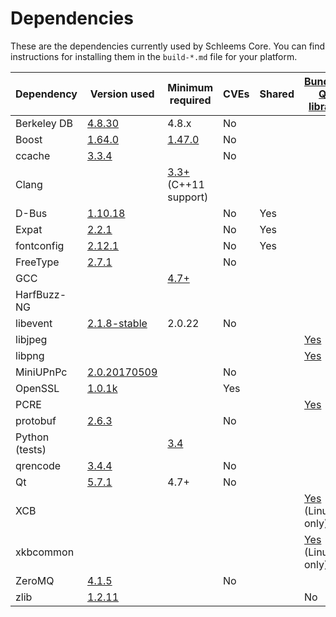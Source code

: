 Dependencies
============

These are the dependencies currently used by Schleems Core. You can find instructions for installing them in the `build-*.md` file for your platform.

| Dependency | Version used | Minimum required | CVEs | Shared | [Bundled Qt library](https://doc.qt.io/qt-5/configure-options.html) |
| --- | --- | --- | --- | --- | --- |
| Berkeley DB | [4.8.30](http://www.oracle.com/technetwork/database/database-technologies/berkeleydb/downloads/index.html) | 4.8.x | No |  |  |
| Boost | [1.64.0](http://www.boost.org/users/download/) | [1.47.0](https://github.com/schleems/schleems/pull/8920) | No |  |  |
| ccache | [3.3.4](https://ccache.samba.org/download.html) |  | No |  |  |
| Clang |  | [3.3+](http://llvm.org/releases/download.html) (C++11 support) |  |  |  |
| D-Bus | [1.10.18](https://cgit.freedesktop.org/dbus/dbus/tree/NEWS?h=dbus-1.10) |  | No | Yes |  |
| Expat | [2.2.1](https://libexpat.github.io/) |  | No | Yes |  |
| fontconfig | [2.12.1](https://www.freedesktop.org/software/fontconfig/release/) |  | No | Yes |  |
| FreeType | [2.7.1](http://download.savannah.gnu.org/releases/freetype) |  | No |  |  |
| GCC |  | [4.7+](https://gcc.gnu.org/) |  |  |  |
| HarfBuzz-NG |  |  |  |  |  |
| libevent | [2.1.8-stable](https://github.com/libevent/libevent/releases) | 2.0.22 | No |  |  |
| libjpeg |  |  |  |  | [Yes](https://github.com/schleems/schleems/blob/master/depends/packages/qt.mk#L75) |
| libpng |  |  |  |  | [Yes](https://github.com/schleems/schleems/blob/master/depends/packages/qt.mk#L74) |
| MiniUPnPc | [2.0.20170509](http://miniupnp.free.fr/files) |  | No |  |  |
| OpenSSL | [1.0.1k](https://www.openssl.org/source) |  | Yes |  |  |
| PCRE |  |  |  |  | [Yes](https://github.com/schleems/schleems/blob/master/depends/packages/qt.mk#L76) |
| protobuf | [2.6.3](https://github.com/google/protobuf/releases) |  | No |  |  |
| Python (tests) |  | [3.4](https://www.python.org/downloads) |  |  |  |
| qrencode | [3.4.4](https://fukuchi.org/works/qrencode) |  | No |  |  |
| Qt | [5.7.1](https://download.qt.io/official_releases/qt/) | 4.7+ | No |  |  |
| XCB |  |  |  |  | [Yes](https://github.com/schleems/schleems/blob/master/depends/packages/qt.mk#L94) (Linux only) |
| xkbcommon |  |  |  |  | [Yes](https://github.com/schleems/schleems/blob/master/depends/packages/qt.mk#L93) (Linux only) |
| ZeroMQ | [4.1.5](https://github.com/zeromq/libzmq/releases) |  | No |  |  |
| zlib | [1.2.11](http://zlib.net/) |  |  |  | No |
